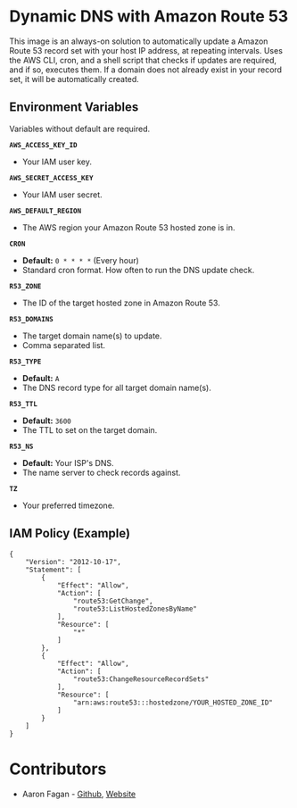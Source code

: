 # Dynamic DNS with Amazon Route 53
This image is an always-on solution to automatically update a Amazon Route 53 record set with your host IP address, at repeating intervals. Uses the AWS CLI, cron, and a shell script that checks if updates are required, and if so, executes them. If a domain does not already exist in your record set, it will be automatically created.

## Environment Variables
Variables without default are required.

**`AWS_ACCESS_KEY_ID`**
- Your IAM user key.

**`AWS_SECRET_ACCESS_KEY`**
- Your IAM user secret.

**`AWS_DEFAULT_REGION`**
- The AWS region your Amazon Route 53 hosted zone is in.

**`CRON`**
- **Default:** `0 * * * *` (Every hour)
- Standard cron format. How often to run the DNS update check.

**`R53_ZONE`**
- The ID of the target hosted zone in Amazon Route 53.

**`R53_DOMAINS`**
- The target domain name(s) to update.
- Comma separated list.

**`R53_TYPE`**
- **Default:** `A`
- The DNS record type for all target domain name(s).

**`R53_TTL`**
- **Default:** `3600`
- The TTL to set on the target domain.

**`R53_NS`**
- **Default:** Your ISP's DNS.
- The name server to check records against.

**`TZ`**
- Your preferred timezone.

## IAM Policy (Example)
```
{
    "Version": "2012-10-17",
    "Statement": [
        {
            "Effect": "Allow",
            "Action": [
                "route53:GetChange",
                "route53:ListHostedZonesByName"
            ],
            "Resource": [
                "*"
            ]
        },
        {
            "Effect": "Allow",
            "Action": [
                "route53:ChangeResourceRecordSets"
            ],
            "Resource": [
                "arn:aws:route53:::hostedzone/YOUR_HOSTED_ZONE_ID"
            ]
        }
    ]
}
```

# Contributors
* Aaron Fagan - [Github](https://github.com/aaronfagan), [Website](https://www.aaronfagan.ca/)
